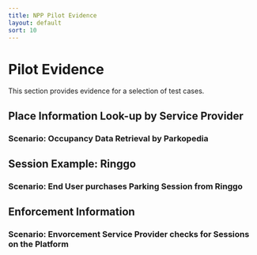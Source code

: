 ```yaml
---
title: NPP Pilot Evidence
layout: default
sort: 10
---
```

# Pilot Evidence
This section provides evidence for a selection of test cases.

## Place Information Look-up by Service Provider
### Scenario: Occupancy Data Retrieval by Parkopedia

## Session Example: Ringgo
### Scenario: End User purchases Parking Session from Ringgo

## Enforcement Information
### Scenario: Envorcement Service Provider checks for Sessions on the Platform


